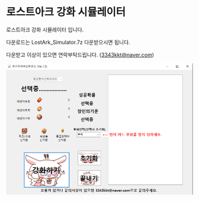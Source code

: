 # 로스트아크 강화 시뮬레이터

로스트아크 강화 시뮬레이터 입니다.

다운로드는 LostArk_Simulator.7z 다운받으시면 됩니다.

다운받고 이상이 있으면 연락부탁드립니다.
(3343kkt@naver.com)

<img src="ss.png">
